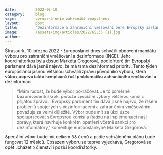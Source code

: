 ```yaml
---
date:         2022-03-10
category:     blog
tags:         evropská-unie zahraničí bezpečnost
layout:       post
title:        "Dezinformace a zahraniční vměšování bere Evropský parlament vážně, říká Gregorová ke vzniku nového výboru"
image:        /assets/img/articles/2022/GSL35 (1).jpg
author:       
---
```


Štrasburk, 10. března 2022 - Europoslanci dnes schválili obnovení mandátu výboru pro zahraniční vměšování a dezinformace (INGE). Jeho koordinátorkou byla dosud Markéta Gregorová, podle které tím Evropský parlament dává jasně najevo, že má téma dezinformací prioritu. Tento týden europoslanci jasnou většinou schválili zprávu původního výboru, která vůbec poprvé takto komplexně řeší problematiku zahraničního vměšování a dezinformací. 

> “Mám radost, že bude výbor pokračovat. Je to poměrně bezprecedentní krok, protože speciální výbory většinou končí s přijatou zprávou. Evropský parlament tím dává jasně najevo, že řešení problémů spojených s dezinformacemi a zahraničním vměšováním považuje za velmi důležité. Výbor bude mít za úkol úzce spolupracovat s Evropskou komisí a Radou na implementaci naší zprávy, která navrhuje konkrétní opatření včetně sankcí pro dezinformátory,” komentuje europoslankyně Markéta Gregorová. 

Speciální výbor bude mít celkem 33 členů a podle schváleného plánu bude fungovat 12 měsíců. Obsazení výboru se teprve vyjednává, Gregorová se opět ucházet o členství i pozici koordinátorky.
